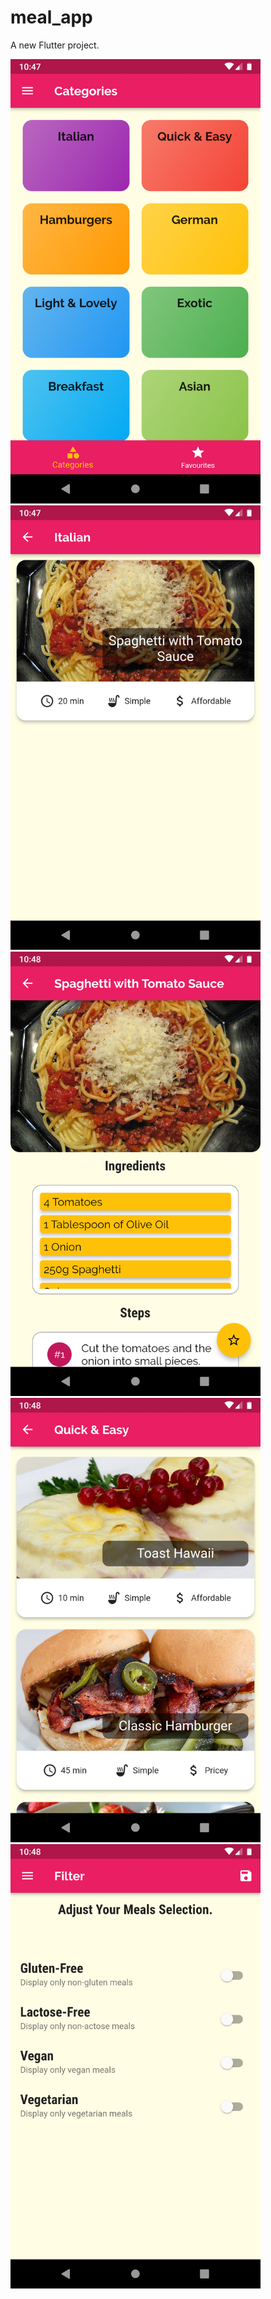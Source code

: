 # meal_app

A new Flutter project.

<img src ="assets/images/home_screen.png" width="400">
<img src ="assets/images/Italian.png" width="400">
<img src ="assets/images/Spaghetti.png" width="400">
<img src ="assets/images/Quick&easy.png" width="400">
<img src ="assets/images/Filters.png" width="400">
